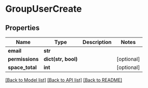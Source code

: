 # GroupUserCreate

## Properties
Name | Type | Description | Notes
------------ | ------------- | ------------- | -------------
**email** | **str** |  | 
**permissions** | **dict(str, bool)** |  | [optional] 
**space_total** | **int** |  | [optional] 

[[Back to Model list]](../README.md#documentation-for-models) [[Back to API list]](../README.md#documentation-for-api-endpoints) [[Back to README]](../README.md)

